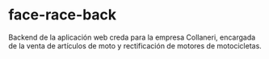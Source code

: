 # face-race-back
Backend de la aplicación web creda para la empresa Collaneri, encargada de la venta de artículos de moto y rectificación de motores de motocicletas.
